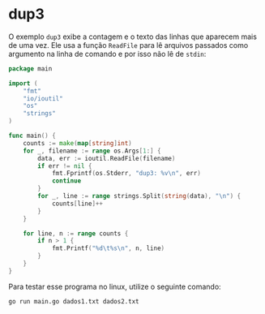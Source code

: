 # dup3

O exemplo `dup3` exibe a contagem e o texto das linhas que aparecem mais de uma vez. Ele usa a função `ReadFile` para lê arquivos passados como argumento na linha de comando e por isso não lê de `stdin`:
 
```go
package main

import (
	"fmt"
	"io/ioutil"
	"os"
	"strings"
)

func main() {
	counts := make(map[string]int)
	for _, filename := range os.Args[1:] {
		data, err := ioutil.ReadFile(filename)
		if err != nil {
			fmt.Fprintf(os.Stderr, "dup3: %v\n", err)
			continue
		}
		for _, line := range strings.Split(string(data), "\n") {
			counts[line]++
		}
	}

	for line, n := range counts {
		if n > 1 {
			fmt.Printf("%d\t%s\n", n, line)
		}
	}
}
```

Para testar esse programa no linux, utilize o seguinte comando:

```shell
go run main.go dados1.txt dados2.txt
```